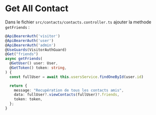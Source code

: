 # Get All Contact

Dans le fichier ```src/contacts/contacts.controller.ts``` ajouter la methode ```getFriends``` :

```ts
@ApiBearerAuth('visitor')
@ApiBearerAuth('user')
@ApiBearerAuth('admin')
@UseGuards(VisitorAuthGuard)
@Get("friends")
async getFriends(
  @GetUser() user: User,
  @GetToken() token: string,
) {
  const fullUser = await this.usersService.findOneById(user.id)

  return {
    message: "Recupération de tous les contacts amis",
    data: fullUser?.viewContacts(fullUser)?.friends,
    token: token,
  };
}
```